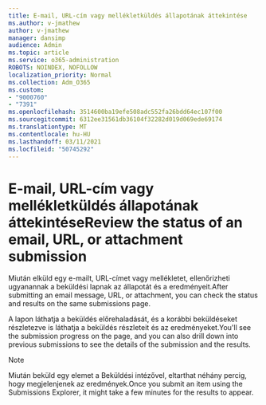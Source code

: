 ```yaml
---
title: E-mail, URL-cím vagy mellékletküldés állapotának áttekintése
ms.author: v-jmathew
author: v-jmathew
manager: dansimp
audience: Admin
ms.topic: article
ms.service: o365-administration
ROBOTS: NOINDEX, NOFOLLOW
localization_priority: Normal
ms.collection: Adm_O365
ms.custom:
- "9000760"
- "7391"
ms.openlocfilehash: 3514600ba19efe508adc552fa26bdd64ec107f00
ms.sourcegitcommit: 6312ee31561db36104f32282d019d069ede69174
ms.translationtype: MT
ms.contentlocale: hu-HU
ms.lasthandoff: 03/11/2021
ms.locfileid: "50745292"
---
```

# <a name="review-the-status-of-an-email-url-or-attachment-submission"></a><span data-ttu-id="571cd-102">E-mail, URL-cím vagy mellékletküldés állapotának áttekintése</span><span class="sxs-lookup"><span data-stu-id="571cd-102">Review the status of an email, URL, or attachment submission</span></span>

<span data-ttu-id="571cd-103">Miután elküld egy e-mailt, URL-címet vagy mellékletet, ellenőrizheti ugyanannak a beküldési lapnak az állapotát és a eredményeit.</span><span class="sxs-lookup"><span data-stu-id="571cd-103">After submitting an email message, URL, or attachment, you can check the status and results on the same submissions page.</span></span>

<span data-ttu-id="571cd-104">A lapon láthatja a beküldés előrehaladását, és a korábbi beküldéseket részletezve is láthatja a beküldés részleteit és az eredményeket.</span><span class="sxs-lookup"><span data-stu-id="571cd-104">You'll see the submission progress on the page, and you can also drill down into previous submissions to see the details of the submission and the results.</span></span>

> [!NOTE]
> <span data-ttu-id="571cd-105">Miután beküld egy elemet a Beküldési intézővel, eltarthat néhány percig, hogy megjelenjenek az eredmények.</span><span class="sxs-lookup"><span data-stu-id="571cd-105">Once you submit an item using the Submissions Explorer, it might take a few minutes for the results to appear.</span></span>
